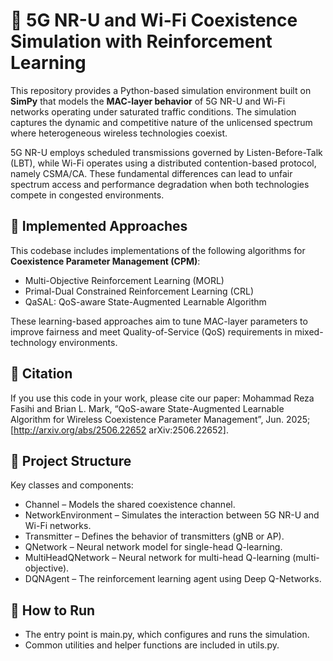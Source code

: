 # 📡 5G NR-U and Wi-Fi Coexistence Simulation with Reinforcement Learning

This repository provides a Python-based simulation environment built on **SimPy** that models the **MAC-layer behavior** of 5G NR-U and Wi-Fi networks operating under saturated traffic conditions. The simulation captures the dynamic and competitive nature of the unlicensed spectrum where heterogeneous wireless technologies coexist.

5G NR-U employs scheduled transmissions governed by Listen-Before-Talk (LBT), while Wi-Fi operates using a distributed contention-based protocol, namely CSMA/CA. These fundamental differences can lead to unfair spectrum access and performance degradation when both technologies compete in congested environments.

## 🔬 Implemented Approaches

This codebase includes implementations of the following algorithms for **Coexistence Parameter Management (CPM)**:
* Multi-Objective Reinforcement Learning (MORL)
* Primal-Dual Constrained Reinforcement Learning (CRL)
* QaSAL: QoS-aware State-Augmented Learnable Algorithm

These learning-based approaches aim to tune MAC-layer parameters to improve fairness and meet Quality-of-Service (QoS) requirements in mixed-technology environments.

## 📄 Citation

If you use this code in your work, please cite our paper:
Mohammad Reza Fasihi and Brian L. Mark, “QoS-aware State-Augmented Learnable Algorithm for Wireless Coexistence Parameter Management”, Jun. 2025; [http://arxiv.org/abs/2506.22652 arXiv:2506.22652].

## 🧱 Project Structure

Key classes and components:
* Channel – Models the shared coexistence channel.
* NetworkEnvironment – Simulates the interaction between 5G NR-U and Wi-Fi networks.
* Transmitter – Defines the behavior of transmitters (gNB or AP).
* QNetwork – Neural network model for single-head Q-learning.
* MultiHeadQNetwork – Neural network for multi-head Q-learning (multi-objective).
* DQNAgent – The reinforcement learning agent using Deep Q-Networks.

## 🚀 How to Run

* The entry point is main.py, which configures and runs the simulation.
* Common utilities and helper functions are included in utils.py.
